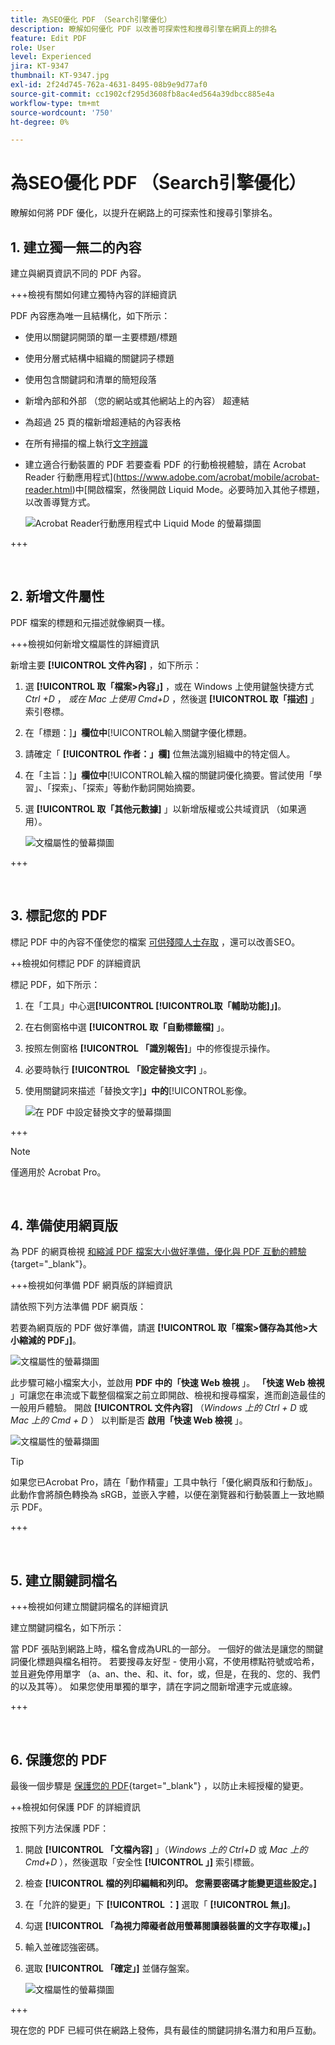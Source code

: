```yaml
---
title: 為SEO優化 PDF （Search引擎優化）
description: 瞭解如何優化 PDF 以改善可探索性和搜尋引擎在網頁上的排名
feature: Edit PDF
role: User
level: Experienced
jira: KT-9347
thumbnail: KT-9347.jpg
exl-id: 2f24d745-762a-4631-8495-08b9e9d77af0
source-git-commit: cc1902cf295d3608fb8ac4ed564a39dbcc885e4a
workflow-type: tm+mt
source-wordcount: '750'
ht-degree: 0%

---
```


# 為SEO優化 PDF （Search引擎優化）

瞭解如何將 PDF 優化，以提升在網路上的可探索性和搜尋引擎排名。

## 1. 建立獨一無二的內容

建立與網頁資訊不同的 PDF 內容。

+++檢視有關如何建立獨特內容的詳細資訊

PDF 內容應為唯一且結構化，如下所示：

* 使用以關鍵詞開頭的單一主要標題/標題
* 使用分層式結構中組織的關鍵詞子標題
* 使用包含關鍵詞和清單的簡短段落
* 新增內部和外部 （您的網站或其他網站上的內容） 超連結
* 為超過 25 頁的檔新增超連結的內容表格
* 在所有掃描的檔上執行[文字辨識](https://experienceleague.adobe.com/docs/document-cloud-learn/acrobat-learning/getting-started/scan-and-ocr.html)
* 建立適合行動裝置的 PDF
若要查看 PDF 的行動檢視體驗，請在 Acrobat Reader 行動應用程式](https://www.adobe.com/acrobat/mobile/acrobat-reader.html)中[開啟檔案，然後開啟 Liquid Mode。必要時加入其他子標題，以改善導覽方式。

  ![Acrobat Reader行動應用程式中 Liquid Mode 的螢幕擷圖](../assets/optimizeseo1.png)

+++

<br>

## 2. 新增文件屬性

PDF 檔案的標題和元描述就像網頁一樣。

+++檢視如何新增文檔屬性的詳細資訊

新增主要 **[!UICONTROL 文件內容]** ，如下所示：

1. 選 **[!UICONTROL 取「檔案>內容」]** ，或在 Windows 上使用鍵盤快捷方式 *Ctrl +D* ， *或在 Mac 上使用 Cmd+D* ，然後選 **[!UICONTROL 取「描述]** 」索引卷標。
1. 在「標題：]**」欄位中**[!UICONTROL &#x200B;輸入關鍵字優化標題。
1. 請確定「 **[!UICONTROL 作者：」欄]** 位無法識別組織中的特定個人。
1. 在「主旨：]**」欄位中**[!UICONTROL &#x200B;輸入檔的關鍵詞優化摘要。嘗試使用「學習」、「探索」、「探索」等動作動詞開始摘要。
1. 選 **[!UICONTROL 取「其他元數據]** 」以新增版權或公共域資訊 （如果適用）。

   ![文檔屬性的螢幕擷圖](../assets/optimizeseo2.png)

+++

<br>

## 3. 標記您的 PDF

標記 PDF 中的內容不僅使您的檔案 [可供殘障人士存取](https://experienceleague.adobe.com/docs/document-cloud-learn/acrobat-learning/advanced-tasks/accessibility.html) ，還可以改善SEO。

++檢視如何標記 PDF 的詳細資訊

標記 PDF，如下所示：

1. 在「工具」中心選&#x200B;**[!UICONTROL **[!UICONTROL &#x200B;取「輔助功能&#x200B;]**」]**。
1. 在右側窗格中選 **[!UICONTROL 取「自動標籤檔]** 」。
1. 按照左側窗格 **[!UICONTROL 「識別報告]**」中的修復提示操作。
1. 必要時執行 **[!UICONTROL 「設定替換文字]** 」。
1. 使用關鍵詞來描述「替換文字&#x200B;]**」中的**[!UICONTROL &#x200B;影像。

   ![在 PDF 中設定替換文字的螢幕擷圖](../assets/optimizeseo3.png)

+++

>[!NOTE]
>
>僅適用於 Acrobat Pro。

<br>

## 4. 準備使用網頁版

為 PDF 的網頁檢視 [和縮減 PDF 檔案大小做好準備，優化與 PDF 互動的體驗](https://www.adobe.com/tw/acrobat/online/compress-pdf.html){target="_blank"}。

+++檢視如何準備 PDF 網頁版的詳細資訊

請依照下列方法準備 PDF 網頁版：

若要為網頁版的 PDF 做好準備，請選 **[!UICONTROL 取「檔案>儲存為其他>大小縮減的 PDF」]**。

![文檔屬性的螢幕擷圖](../assets/optimizeseo4.png)

此步驟可縮小檔案大小，並啟用 **PDF 中的「快速 Web 檢視** 」。 **「快速 Web 檢視** 」可讓您在串流或下載整個檔案之前立即開啟、檢視和搜尋檔案，進而創造最佳的一般用戶體驗。 開啟 **[!UICONTROL 文件內容]** （*Windows 上的 Ctrl + D* 或 *Mac 上的 Cmd + D* ） 以判斷是否 **啟用「快速 Web 檢視** 」。

![文檔屬性的螢幕擷圖](../assets/optimizeseo5.png)

>[!TIP]
>
>如果您已Acrobat Pro，請在「動作精靈」工具中執行「優化網頁版和行動版」。 此動作會將顏色轉換為 sRGB，並嵌入字體，以便在瀏覽器和行動裝置上一致地顯示 PDF。

+++

<br>

## 5. 建立關鍵詞檔名

+++檢視如何建立關鍵詞檔名的詳細資訊

建立關鍵詞檔名，如下所示：

當 PDF 張貼到網路上時，檔名會成為URL的一部分。 一個好的做法是讓您的關鍵詞優化標題與檔名相符。 若要搜尋友好型 - 使用小寫，不使用標點符號或哈希，並且避免停用單字 （a、an、the、和、it、for，或，但是，在我的、您的、我們的以及其等）。 如果您使用單獨的單字，請在字詞之間新增連字元或底線。

+++

<br>

## 6. 保護您的 PDF

最後一個步驟是 [保護您的 PDF](https://www.adobe.com/tw/acrobat/online/password-protect-pdf.html){target="_blank"} ，以防止未經授權的變更。

++檢視如何保護 PDF 的詳細資訊

按照下列方法保護 PDF：

1. 開啟 **[!UICONTROL 「文檔內容]** 」（*Windows 上的 Ctrl+D* 或 *Mac 上的 Cmd+D* ），然後選取「安全性 **[!UICONTROL 」]** 索引標籤。
1. 檢查 **[!UICONTROL 檔的列印編輯和列印。 您需要密碼才能變更這些設定。]**
1. 在「允許的變更」下 **[!UICONTROL ：]** 選取「 **[!UICONTROL 無」]**。
1. 勾選 **[!UICONTROL 「為視力障礙者啟用螢幕閱讀器裝置的文字存取權」。]**
1. 輸入並確認強密碼。
1. 選取 **[!UICONTROL 「確定」]** 並儲存盤案。

   ![文檔屬性的螢幕擷圖](../assets/optimizeseo6.png)

+++

現在您的 PDF 已經可供在網路上發佈，具有最佳的關鍵詞排名潛力和用戶互動。
